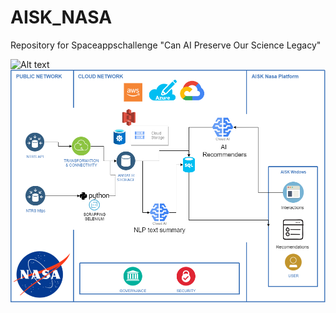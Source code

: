 # AISK_NASA
Repository for Spaceappschallenge "Can AI Preserve Our Science Legacy"

<img title="a title" alt="Alt text" src="https://upload.wikimedia.org/wikipedia/commons/thumb/e/e5/NASA_logo.svg/1200px-NASA_logo.svg.png">

<img title="a title" alt="Alt text" src="https://github.com/edsteca/AISK_NASA/blob/main/Arquitecture/aisk.png">

